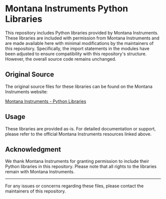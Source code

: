 # Montana Instruments Python Libraries

This repository includes Python libraries provided by Montana Instruments. These libraries are included with permission from Montana Instruments and are made available here with minimal modifications by the maintainers of this repository. Specifically, the import statements in the modules have been adjusted to ensure compatibility with this repository's structure. However, the overall source code remains unchanged.
## Original Source
The original source files for these libraries can be found on the Montana Instruments website:

[Montana Instruments - Python Libraries](https://www.montanainstruments.com/support/software-downloads)

## Usage
These libraries are provided as-is. For detailed documentation or support, please refer to the official Montana Instruments resources linked above.

## Acknowledgment
We thank Montana Instruments for granting permission to include their Python libraries in this repository. Please note that all rights to the libraries remain with Montana Instruments.

---
For any issues or concerns regarding these files, please contact the maintainers of this repository.
